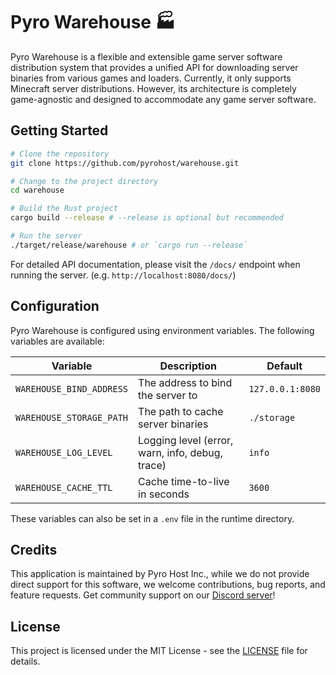 # Pyro Warehouse 🏭

Pyro Warehouse is a flexible and extensible game server software distribution system that provides a unified API for downloading server binaries from various games and loaders. Currently, it only supports Minecraft server distributions. However, its architecture is completely game-agnostic and designed to accommodate any game server software.

## Getting Started

```bash
# Clone the repository
git clone https://github.com/pyrohost/warehouse.git

# Change to the project directory
cd warehouse

# Build the Rust project
cargo build --release # --release is optional but recommended

# Run the server
./target/release/warehouse # or `cargo run --release`
```

For detailed API documentation, please visit the `/docs/` endpoint when running the server. (e.g. `http://localhost:8080/docs/`)

## Configuration

Pyro Warehouse is configured using environment variables. The following variables are available:

| Variable | Description | Default |
|----------|-------------|---------|
| `WAREHOUSE_BIND_ADDRESS` | The address to bind the server to | `127.0.0.1:8080` |
| `WAREHOUSE_STORAGE_PATH` | The path to cache server binaries | `./storage` |
| `WAREHOUSE_LOG_LEVEL` | Logging level (error, warn, info, debug, trace) | `info` |
| `WAREHOUSE_CACHE_TTL` | Cache time-to-live in seconds | `3600` |

These variables can also be set in a `.env` file in the runtime directory.

## Credits

This application is maintained by Pyro Host Inc., while we do not provide direct support for this software, we welcome contributions, bug reports, and feature requests. Get community support on our [Discord server](https://discord.gg/pyrohost)!

## License

This project is licensed under the MIT License - see the [LICENSE](LICENSE) file for details.
